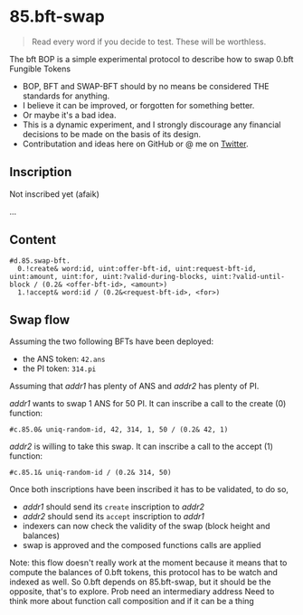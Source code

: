 # 85.bft-swap

> Read every word if you decide to test. These will be worthless.

The bft BOP is a simple experimental protocol to describe how to swap 0.bft Fungible Tokens

- BOP, BFT and SWAP-BFT should by no means be considered THE standards for anything.
- I believe it can be improved, or forgotten for something better.
- Or maybe it's a bad idea.
- This is a dynamic experiment, and I strongly discourage any financial decisions to be made on the basis of its design.
- Contributation and ideas here on GitHub or @ me on [Twitter](https://twitter.com/cohars).

## Inscription #

Not inscribed yet (afaik)

...

## Content

```
#d.85.swap-bft.
  0.!create& word:id, uint:offer-bft-id, uint:request-bft-id, uint:amount, uint:for, uint:?valid-during-blocks, uint:?valid-until-block / (0.2& <offer-bft-id>, <amount>)
  1.!accept& word:id / (0.2&<request-bft-id>, <for>)
```

## Swap flow

Assuming the two following BFTs have been deployed:
- the ANS token: `42.ans`
- the PI token: `314.pi`

Assuming that *addr1* has plenty of ANS and *addr2* has plenty of PI.

*addr1* wants to swap 1 ANS for 50 PI. It can inscribe a call to the create (0) function:
```
#c.85.0& uniq-random-id, 42, 314, 1, 50 / (0.2& 42, 1)
```

*addr2* is willing to take this swap. It can inscribe a call to the accept (1) function:
```
#c.85.1& uniq-random-id / (0.2& 314, 50)
```

Once both inscriptions have been inscribed it has to be validated, to do so,
- *addr1* should send its `create` inscription to *addr2*
- *addr2* should send its `accept` inscription to *addr1*
- indexers can now check the validity of the swap (block height and balances)
- swap is approved and the composed functions calls are applied


Note: this flow doesn't really work at the moment because it means that to compute the balances of 0.bft tokens, this protocol has to be watch and indexed as well.
So 0.bft depends on 85.bft-swap, but it should be the opposite, that's to explore.
Prob need an intermediary address
Need to think more about function call composition and if it can be a thing
